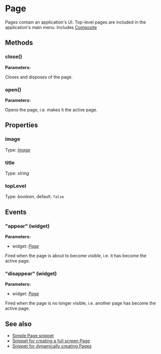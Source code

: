 ---
---
# Page
Pages contain an application's UI. Top-level pages are included in the application's main menu.
Includes [Composite](Composite.md)

## Methods
### close()


**Parameters:**



Closes and disposes of the page.

### open()


**Parameters:**



Opens the page, i.e. makes it the active page.


## Properties
### image
Type: *[Image](../types.md#Image)*

### title
Type: *string*

### topLevel
Type: *boolean*, default: `false`


## Events
### "appear" (widget)

**Parameters:**

- widget: *[Page](Page.md)*

Fired when the page is about to become visible, i.e. it has become the active page.

### "disappear" (widget)

**Parameters:**

- widget: *[Page](Page.md)*

Fired when the page is no longer visible, i.e. another page has become the active page.


## See also
- [Simple Page snippet](https://github.com/eclipsesource/tabris-js/blob/v1.0.0/snippets/page/page.js)
- [Snippet for creating a full screen Page](https://github.com/eclipsesource/tabris-js/blob/v1.0.0/snippets/page-fullscreen/page-fullscreen.js)
- [Snippet for dynamically creating Pages](https://github.com/eclipsesource/tabris-js/blob/v1.0.0/snippets/page-add-dynamically/page-add-dynamically.js)
